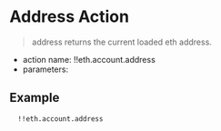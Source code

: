 # Address Action

> address returns the current loaded eth address.

- action name: !!eth.account.address
- parameters:

## Example

```md
  !!eth.account.address
```
